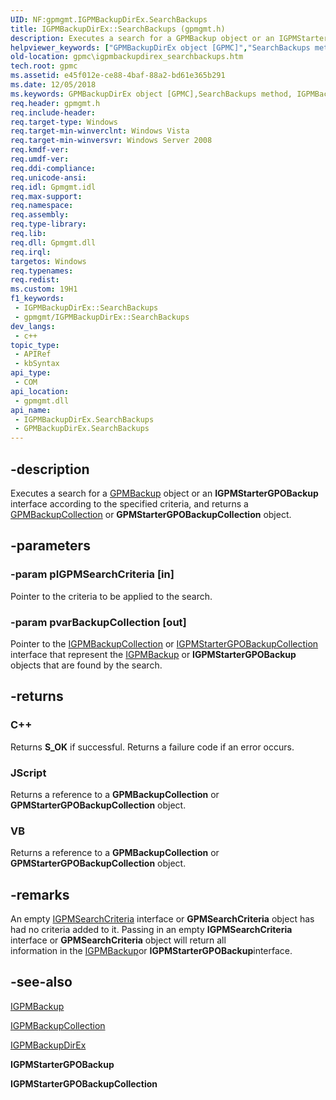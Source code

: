 ```yaml
---
UID: NF:gpmgmt.IGPMBackupDirEx.SearchBackups
title: IGPMBackupDirEx::SearchBackups (gpmgmt.h)
description: Executes a search for a GPMBackup object or an IGPMStarterGPOBackup interface according to the specified criteria, and returns a GPMBackupCollection or GPMStarterGPOBackupCollection object.
helpviewer_keywords: ["GPMBackupDirEx object [GPMC]","SearchBackups method","IGPMBackupDirEx interface [GPMC]","SearchBackups method","IGPMBackupDirEx.SearchBackups","IGPMBackupDirEx::SearchBackups","SearchBackups","SearchBackups method [GPMC]","SearchBackups method [GPMC]","GPMBackupDirEx object","SearchBackups method [GPMC]","IGPMBackupDirEx interface","backupMostRecent","gpmc.igpmbackupdirex_searchbackups","gpmgmt/IGPMBackupDirEx::SearchBackups","gpoDisplayName","gpoDomain","gpoID"]
old-location: gpmc\igpmbackupdirex_searchbackups.htm
tech.root: gpmc
ms.assetid: e45f012e-ce88-4baf-88a2-bd61e365b291
ms.date: 12/05/2018
ms.keywords: GPMBackupDirEx object [GPMC],SearchBackups method, IGPMBackupDirEx interface [GPMC],SearchBackups method, IGPMBackupDirEx.SearchBackups, IGPMBackupDirEx::SearchBackups, SearchBackups, SearchBackups method [GPMC], SearchBackups method [GPMC],GPMBackupDirEx object, SearchBackups method [GPMC],IGPMBackupDirEx interface, backupMostRecent, gpmc.igpmbackupdirex_searchbackups, gpmgmt/IGPMBackupDirEx::SearchBackups, gpoDisplayName, gpoDomain, gpoID
req.header: gpmgmt.h
req.include-header: 
req.target-type: Windows
req.target-min-winverclnt: Windows Vista
req.target-min-winversvr: Windows Server 2008
req.kmdf-ver: 
req.umdf-ver: 
req.ddi-compliance: 
req.unicode-ansi: 
req.idl: Gpmgmt.idl
req.max-support: 
req.namespace: 
req.assembly: 
req.type-library: 
req.lib: 
req.dll: Gpmgmt.dll
req.irql: 
targetos: Windows
req.typenames: 
req.redist: 
ms.custom: 19H1
f1_keywords:
 - IGPMBackupDirEx::SearchBackups
 - gpmgmt/IGPMBackupDirEx::SearchBackups
dev_langs:
 - c++
topic_type:
 - APIRef
 - kbSyntax
api_type:
 - COM
api_location:
 - gpmgmt.dll
api_name:
 - IGPMBackupDirEx.SearchBackups
 - GPMBackupDirEx.SearchBackups
---
```


## -description

Executes a search for  a <a href="/previous-versions/windows/desktop/api/gpmgmt/nn-gpmgmt-igpmbackup">GPMBackup</a> object or an <b>IGPMStarterGPOBackup</b> interface according to the specified criteria, and returns a 
<a href="/previous-versions/windows/desktop/api/gpmgmt/nn-gpmgmt-igpmbackupcollection">GPMBackupCollection</a> or <b>GPMStarterGPOBackupCollection</b> object.

## -parameters

### -param pIGPMSearchCriteria [in]

Pointer to the criteria to be applied to the search.

### -param pvarBackupCollection [out]

Pointer to the 
<a href="/previous-versions/windows/desktop/api/gpmgmt/nn-gpmgmt-igpmbackupcollection">IGPMBackupCollection</a> or <a href="/previous-versions/windows/desktop/api/gpmgmt/nn-gpmgmt-igpmbackupcollection">IGPMStarterGPOBackupCollection</a> interface that represent the <a href="/previous-versions/windows/desktop/api/gpmgmt/nn-gpmgmt-igpmbackup">IGPMBackup</a> or <b>IGPMStarterGPOBackup</b> objects that are found by the search.

## -returns

<h3>C++</h3>
Returns <b>S_OK</b> if successful. Returns a failure code if an error occurs.

<h3>JScript</h3>
Returns a reference to a <b>GPMBackupCollection</b> or <b>GPMStarterGPOBackupCollection</b> object.

<h3>VB</h3>
Returns a reference to a <b>GPMBackupCollection</b> or <b>GPMStarterGPOBackupCollection</b> object.

## -remarks

An empty  <a href="/previous-versions/windows/desktop/api/gpmgmt/nn-gpmgmt-igpmsearchcriteria">IGPMSearchCriteria</a> interface or <b>GPMSearchCriteria</b> object has had no criteria added to it. Passing in an empty <b>IGPMSearchCriteria</b> interface or <b>GPMSearchCriteria</b> object will return all  
information in the <a href="/previous-versions/windows/desktop/api/gpmgmt/nn-gpmgmt-igpmbackup">IGPMBackup</a>or <b>IGPMStarterGPOBackup</b>interface.

## -see-also

<a href="/previous-versions/windows/desktop/api/gpmgmt/nn-gpmgmt-igpmbackup">IGPMBackup</a>



<a href="/previous-versions/windows/desktop/api/gpmgmt/nn-gpmgmt-igpmbackupcollection">IGPMBackupCollection</a>



<a href="/previous-versions/windows/desktop/api/gpmgmt/nn-gpmgmt-igpmbackupdirex">IGPMBackupDirEx</a>



<b>IGPMStarterGPOBackup</b>



<b>IGPMStarterGPOBackupCollection</b>